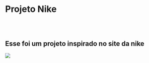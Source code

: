 <h1>Projeto Nike</h1>
<br>
<br>
<h2>Esse foi um projeto inspirado no site da nike</h2>

<img src="![image](https://github.com/user-attachments/assets/9fe0fb58-f8c9-4fa6-94ea-aedaa316d869)"/>

